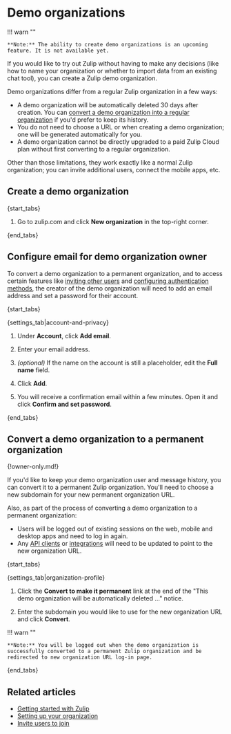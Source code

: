 # Demo organizations

!!! warn ""

    **Note:** The ability to create demo organizations is an upcoming
    feature. It is not available yet.

If you would like to try out Zulip without having to make any
decisions (like how to name your organization or whether to import
data from an existing chat tool), you can create a Zulip demo
organization.

Demo organizations differ from a regular Zulip organization in a few
ways:

* A demo organization will be automatically deleted 30 days after
  creation. You can [convert a demo organization into a regular
  organization](#convert-a-demo-organization-to-a-permanent-organization)
  if you'd prefer to keep its history.
* You do not need to choose a URL or when creating a demo organization;
  one will be generated automatically for you.
* A demo organization cannot be directly upgraded to a paid Zulip
  Cloud plan without first converting to a regular organization.

Other than those limitations, they work exactly like a normal Zulip
organization; you can invite additional users, connect the mobile
apps, etc.

## Create a demo organization

{start_tabs}

1. Go to zulip.com and click **New organization** in the top-right corner.

{end_tabs}

## Configure email for demo organization owner

To convert a demo organization to a permanent organization, and to access
certain features like [inviting other users](/help/invite-new-users) and
[configuring authentication methods](/help/configure-authentication-methods),
the creator of the demo organization will need to add an email address
and set a password for their account.

{start_tabs}

{settings_tab|account-and-privacy}

1. Under **Account**, click **Add email**.

1. Enter your email address.

1. *(optional)* If the name on the account is still a placeholder,
   edit the **Full name** field.

1. Click **Add**.

1. You will receive a confirmation email within a few minutes. Open
   it and click **Confirm and set password**.

{end_tabs}

## Convert a demo organization to a permanent organization

{!owner-only.md!}

If you'd like to keep your demo organization user and message history,
you can convert it to a permanent Zulip organization. You'll need to
choose a new subdomain for your new permanent organization URL.

Also, as part of the process of converting a demo organization to a
permanent organization:

* Users will be logged out of existing sessions on the web, mobile and
  desktop apps and need to log in again.
* Any [API clients](/api) or [integrations](/integrations/) will need
  to be updated to point to the new organization URL.

{start_tabs}

{settings_tab|organization-profile}

1. Click the **Convert to make it permanent** link at the end of the
   "This demo organization will be automatically deleted ..." notice.

1. Enter the subdomain you would like to use for the new organization
   URL and click  **Convert**.

!!! warn ""

    **Note:** You will be logged out when the demo organization is
    successfully converted to a permanent Zulip organization and be
    redirected to new organization URL log-in page.

{end_tabs}

## Related articles

* [Getting started with Zulip](/help/getting-started-with-zulip)
* [Setting up your organization](/help/getting-your-organization-started-with-zulip)
* [Invite users to join](/help/invite-users-to-join)
